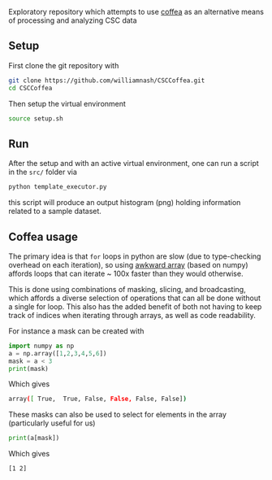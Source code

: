 Exploratory repository which attempts to use [coffea](https://coffeateam.github.io/coffea/index.html) as an alternative means of processing and analyzing CSC data

## Setup

First clone the git repository with

```bash
git clone https://github.com/williamnash/CSCCoffea.git
cd CSCCoffea
```
Then setup the virtual environment

```bash
source setup.sh
```

## Run

After the setup and with an active virtual environment, one can run a script in the `src/` folder via

```bash
python template_executor.py
```

this script will produce an output histogram (png) holding information related to a sample dataset.


## Coffea usage
The primary idea is that `for` loops in python are slow (due to type-checking overhead on each iteration), so using [awkward array](https://awkward-array.readthedocs.io/en/latest/) (based on numpy) affords loops that can iterate ~ 100x faster than they would otherwise.

This is done using combinations of masking, slicing, and broadcasting, which affords a diverse selection of operations that can all be done without a single for loop. This also has the added benefit of both not having to keep track of indices when iterating through arrays, as well as code readability.

For instance a mask can be created with

```python
import numpy as np
a = np.array([1,2,3,4,5,6])
mask = a < 3
print(mask)
```
Which gives
```bash
array([ True,  True, False, False, False, False])
```
These masks can also be used to select for elements in the array (particularly useful for us)

```python
print(a[mask])
```

Which gives

```bash
[1 2]
```
